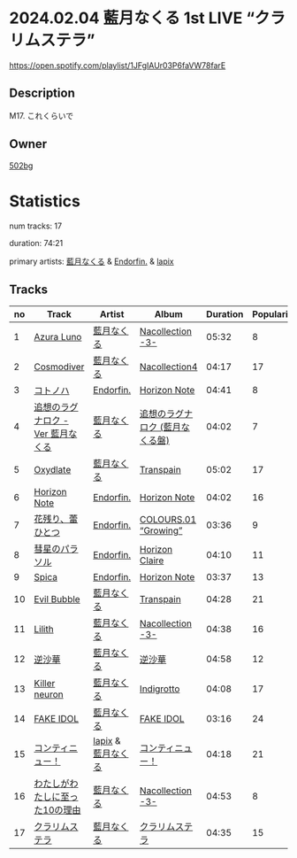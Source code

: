 #  2024.02.04 藍月なくる 1st LIVE “クラリムステラ”
https://open.spotify.com/playlist/1JFgIAUr03P6faVW78farE

## Description
M17. これくらいで

## Owner
[502bg](https://open.spotify.com/user/4woroafc3tx648l7zc8quofbf)

# Statistics
num tracks: 17

duration: 74:21

primary artists: [藍月なくる](https://open.spotify.com/artist/76jymFPvOx0wxV8nEEewSq) & [Endorfin.](https://open.spotify.com/artist/1JwmdprMI518JqrGDK6Xnn) & [lapix](https://open.spotify.com/artist/5fIZxtu9KYwRi3MnLEVLCC)

## Tracks
| no | Track | Artist | Album | Duration | Popularity |
| -- | ----- | ------ | ----- | -------- | ---------- |
| 1 | [Azura Luno](https://open.spotify.com/track/2Ug7HR4xI38vuS7M6vL58b) | [藍月なくる](https://open.spotify.com/artist/76jymFPvOx0wxV8nEEewSq) | [Nacollection -3-](https://open.spotify.com/album/22WjPcL37RSDTV5axxOHDK) | 05:32 | 8 |
| 2 | [Cosmodiver](https://open.spotify.com/track/5ED6gwQcKoUTZ6eGErN5oE) | [藍月なくる](https://open.spotify.com/artist/76jymFPvOx0wxV8nEEewSq) | [Nacollection4](https://open.spotify.com/album/6MS8OZdAFDr2P0i3dYxpME) | 04:17 | 17 |
| 3 | [コトノハ](https://open.spotify.com/track/34laYCbtS9qXDui23wca5W) | [Endorfin.](https://open.spotify.com/artist/1JwmdprMI518JqrGDK6Xnn) | [Horizon Note](https://open.spotify.com/album/4rIzjXL3rQh9eTtIX95GP5) | 04:41 | 8 |
| 4 | [追想のラグナロク - Ver 藍月なくる](https://open.spotify.com/track/2kvG1IJIcZ703euCE8nXbr) | [藍月なくる](https://open.spotify.com/artist/76jymFPvOx0wxV8nEEewSq) | [追想のラグナロク (藍月なくる盤)](https://open.spotify.com/album/7c14Oe2LxCYsKAYuGoXDLB) | 04:02 | 7 |
| 5 | [Oxydlate](https://open.spotify.com/track/2pzcz64X08IBYsuKNKOS5B) | [藍月なくる](https://open.spotify.com/artist/76jymFPvOx0wxV8nEEewSq) | [Transpain](https://open.spotify.com/album/20R1HTf7TwjT0bkCdsYxwI) | 05:02 | 17 |
| 6 | [Horizon Note](https://open.spotify.com/track/0sK64u7wNODVvog1iYu6jT) | [Endorfin.](https://open.spotify.com/artist/1JwmdprMI518JqrGDK6Xnn) | [Horizon Note](https://open.spotify.com/album/4rIzjXL3rQh9eTtIX95GP5) | 04:02 | 16 |
| 7 | [花残り、蕾ひとつ](https://open.spotify.com/track/0fFaTtNyaNvc8vnEPQZkO8) | [Endorfin.](https://open.spotify.com/artist/1JwmdprMI518JqrGDK6Xnn) | [COLOURS.01 “Growing”](https://open.spotify.com/album/65c0r18TIIWujxdJUAW1jh) | 03:36 | 9 |
| 8 | [彗星のパラソル](https://open.spotify.com/track/5JPtiRZORk0UBoSwNYYqYt) | [Endorfin.](https://open.spotify.com/artist/1JwmdprMI518JqrGDK6Xnn) | [Horizon Claire](https://open.spotify.com/album/6y5QHHtzdJjrOvsL3AwSDq) | 04:10 | 11 |
| 9 | [Spica](https://open.spotify.com/track/0Igmusuq1fYT6XnESfLiOv) | [Endorfin.](https://open.spotify.com/artist/1JwmdprMI518JqrGDK6Xnn) | [Horizon Note](https://open.spotify.com/album/4rIzjXL3rQh9eTtIX95GP5) | 03:37 | 13 |
| 10 | [Evil Bubble](https://open.spotify.com/track/4JfiUK95ojtnWdAEfDtDUA) | [藍月なくる](https://open.spotify.com/artist/76jymFPvOx0wxV8nEEewSq) | [Transpain](https://open.spotify.com/album/20R1HTf7TwjT0bkCdsYxwI) | 04:28 | 21 |
| 11 | [Lilith](https://open.spotify.com/track/12GLxZ4reiw9YukvArB661) | [藍月なくる](https://open.spotify.com/artist/76jymFPvOx0wxV8nEEewSq) | [Nacollection -3-](https://open.spotify.com/album/22WjPcL37RSDTV5axxOHDK) | 04:38 | 16 |
| 12 | [逆沙華](https://open.spotify.com/track/0uRB5hUE3xFfFIGFcPH3s7) | [藍月なくる](https://open.spotify.com/artist/76jymFPvOx0wxV8nEEewSq) | [逆沙華](https://open.spotify.com/album/2w9OpkOQ9uUAKWvEaAtZRF) | 04:58 | 12 |
| 13 | [Killer neuron](https://open.spotify.com/track/3au8OxJ5lrGCFejqCJe8KA) | [藍月なくる](https://open.spotify.com/artist/76jymFPvOx0wxV8nEEewSq) | [Indigrotto](https://open.spotify.com/album/6ZP9EXZFxU0ajIfptXRDQM) | 04:08 | 17 |
| 14 | [FAKE IDOL](https://open.spotify.com/track/2C6Y2XgkE2ru51MmhvZO2i) | [藍月なくる](https://open.spotify.com/artist/76jymFPvOx0wxV8nEEewSq) | [FAKE IDOL](https://open.spotify.com/album/7yQOB1i7LnRAT0KbmDFAwf) | 03:16 | 24 |
| 15 | [コンティニュー！](https://open.spotify.com/track/2m8zOimsjRqHliRigHShV1) | [lapix](https://open.spotify.com/artist/5fIZxtu9KYwRi3MnLEVLCC) & [藍月なくる](https://open.spotify.com/artist/76jymFPvOx0wxV8nEEewSq) | [コンティニュー！](https://open.spotify.com/album/5wOJCDHEcDTfP4Ra08XITM) | 04:18 | 21 |
| 16 | [わたしがわたしに至った10の理由](https://open.spotify.com/track/3kb26qcsbvjCP9Of02TN7X) | [藍月なくる](https://open.spotify.com/artist/76jymFPvOx0wxV8nEEewSq) | [Nacollection -3-](https://open.spotify.com/album/22WjPcL37RSDTV5axxOHDK) | 04:53 | 8 |
| 17 | [クラリムステラ](https://open.spotify.com/track/6B9rBvHIfTAYrJaBMA8Isy) | [藍月なくる](https://open.spotify.com/artist/76jymFPvOx0wxV8nEEewSq) | [クラリムステラ](https://open.spotify.com/album/6H2qaA36lySW3fiIupN5Eu) | 04:35 | 15 |
        
